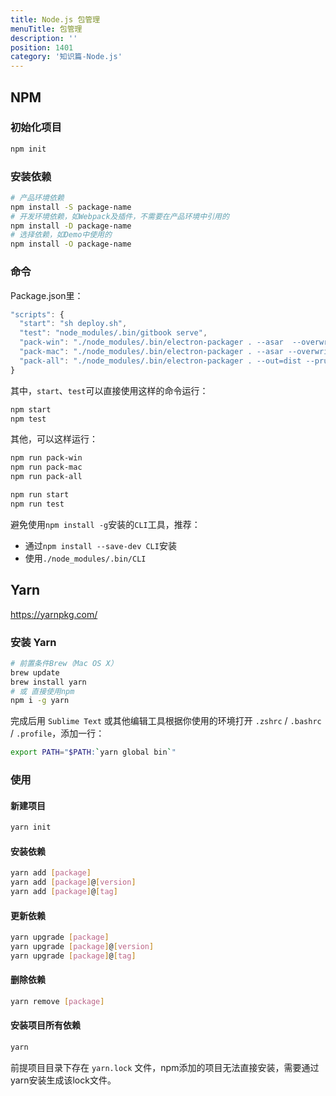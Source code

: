 ```yaml
---
title: Node.js 包管理
menuTitle: 包管理
description: ''
position: 1401
category: '知识篇-Node.js'
---
```


## NPM

### 初始化项目

```bash
npm init
```

### 安装依赖

```bash
# 产品环境依赖
npm install -S package-name
# 开发环境依赖，如Webpack及插件，不需要在产品环境中引用的
npm install -D package-name
# 选择依赖，如Demo中使用的
npm install -O package-name
```

### 命令

Package.json里：

```js
"scripts": {
  "start": "sh deploy.sh",
  "test": "node_modules/.bin/gitbook serve",
  "pack-win": "./node_modules/.bin/electron-packager . --asar  --overwrite --platform=win32 --arch=ia32 --prune=true --out=out --version-string.CompanyName='GitHub, Inc.'  --ignore=node_modules",
  "pack-mac": "./node_modules/.bin/electron-packager . --asar --overwrite --platform=darwin --arch=x64 --prune=true --out=out  --ignore=node_modules",
  "pack-all": "./node_modules/.bin/electron-packager . --out=dist --prune --asar --overwrite --all"
}
```

其中，`start`、`test`可以直接使用这样的命令运行：

```bash
npm start
npm test
```

其他，可以这样运行：

```bash
npm run pack-win
npm run pack-mac
npm run pack-all

npm run start
npm run test
```

避免使用`npm install -g`安装的`CLI`工具，推荐：

* 通过`npm install --save-dev CLI`安装
* 使用`./node_modules/.bin/CLI`

## Yarn

<https://yarnpkg.com/>

### 安装 Yarn

```bash
# 前置条件Brew（Mac OS X）
brew update
brew install yarn
# 或 直接使用npm
npm i -g yarn
```

完成后用 `Sublime Text` 或其他编辑工具根据你使用的环境打开 `.zshrc` / `.bashrc` / `.profile`，添加一行：

```bash
export PATH="$PATH:`yarn global bin`"
```

### 使用

#### 新建项目

```bash
yarn init
```

#### 安装依赖

```bash
yarn add [package]
yarn add [package]@[version]
yarn add [package]@[tag]
```

#### 更新依赖

```bash
yarn upgrade [package]
yarn upgrade [package]@[version]
yarn upgrade [package]@[tag]
```

#### 删除依赖

```bash
yarn remove [package]
```

#### 安装项目所有依赖

```bash
yarn
```

前提项目目录下存在 `yarn.lock` 文件，npm添加的项目无法直接安装，需要通过yarn安装生成该lock文件。
